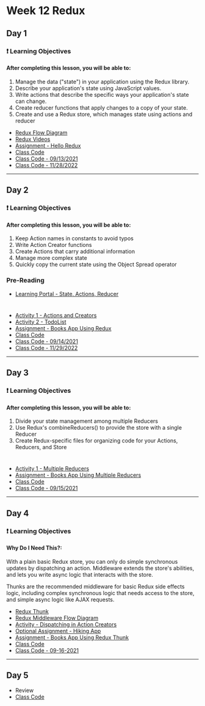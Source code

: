 # Week 12 Redux

## Day 1 
### ❗ Learning Objectives

<h4>After completing this lesson, you will be able to:</h4>

1. Manage the data ("state") in your application using the Redux library.
2. Describe your application's state using JavaScript values.
3. Write actions that describe the specific ways your application's state can change.
4. Create reducer functions that apply changes to a copy of your state.
5. Create and use a Redux store, which manages state using actions and reducer

- [Redux Flow Diagram](day1/images/redux-image.png) 
- [Redux Videos](https://www.youtube.com/playlist?list=PLDMXqpbtInQj_wOdK5et4cIS1OyLd7Zff)
- [Assignment - Hello Redux](day1/assignments/redux-intro.001.jpeg) 
- [Class Code](day1/code-downloads/hello-redux.zip)
- [Class Code - 09/13/2021](day1/code-downloads/hello-redux-new.zip)
- [Class Code - 11/28/2022](day1/code-downloads//hello-redux-11-28-2022.zip)


---
## Day 2 
### ❗ Learning Objectives
<h4>After completing this lesson, you will be able to:</h4>

1. Keep Action names in constants to avoid typos
2. Write Action Creator functions
3. Create Actions that carry additional information
4. Manage more complex state
5. Quickly copy the current state using the Object Spread operator

### Pre-Reading
- [Learning Portal - State, Actions, Reducer ](https://learn.digitalcrafts.com/immersive/lessons/full-stack-frameworks/state-actions-reducers/#learning-objectives)

#
- [Activity 1 - Actions and Creators](day2/activities/actions-and-creators.md)
- [Activity 2 - TodoList](day2/activities/todo-list.md)
- [Assignment - Books App Using Redux](day2/assignments/books-app.md)
- [Class Code](day2/code-downloads/04-20-2021-react-actions-creators.zip)
- [Class Code - 09/14/2021](day2/code-downloads/hello-redux-action-creators-types.zip)
- [Class Code - 11/29/2022](day2/code-downloads/hello-redux-11-29-2022.zip)


---
## Day 3 
### ❗ Learning Objectives
<h4>After completing this lesson, you will be able to:</h4>

1. Divide your state management among multiple Reducers
2. Use Redux's combineReducers() to provide the store with a single Reducer
3. Create Redux-specific files for organizing code for your Actions, Reducers, and Store


#
- [Activity 1 - Multiple Reducers](day3/activities/mul-red.md)
- [Assignment - Books App Using Multiple Reducers](day3/assignments/books-mul-red.md)
- [Class Code](day3/code-downloads/mul-red.zip) 
- [Class Code - 09/15/2021](day3/code-downloads/mul-reducers.zip) 
---
## Day 4 
### ❗ Learning Objectives

<h4>Why Do I Need This?:</h4>

With a plain basic Redux store, you can only do simple synchronous updates by dispatching an action. Middleware extends the store's abilities, and lets you write async logic that interacts with the store.

Thunks are the recommended middleware for basic Redux side effects logic, including complex synchronous logic that needs access to the store, and simple async logic like AJAX requests.

- [Redux Thunk](https://github.com/reduxjs/redux-thunk)
- [Redux Middleware Flow Diagram](https://redux.js.org/tutorials/essentials/part-5-async-logic)
- [Activity - Dispatching in Action Creators](day4/activities/dispatch-action-c.md)
- [Optional Assignment - Hiking App](day4/assignments/hiking.md)
- [Assignment - Books App Using Redux Thunk](day4/assignments/books-thunk.md)
- [Class Code](day4/code-downloads/hello-thunk.zip) 
- [Class Code - 09-16-2021](day4/code-downloads/books-app.zip) 

---
## Day 5 
- Review
- [Class Code](day5/code-downloads/books-app.zip) 
